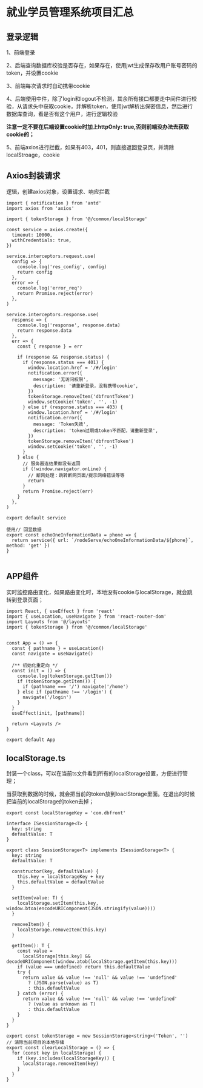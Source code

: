 # 就业学员管理系统项目汇总

## 登录逻辑

1、前端登录

2、后端查询数据库校验是否存在，如果存在，使用jwt生成保存改用户账号密码的token，并设置cookie

3、前端每次请求时自动携带cookie

4、后端使用中件，除了login和logout不检测，其余所有接口都要走中间件进行校验，从请求头中获取cookie，并解析token，使用jwt解析出保密信息，然后进行数据库查询，看是否有这个用户，进行逻辑校验

**注意一定不要在后端设置cookie时加上httpOnly: true,否则前端没办法去获取cookie的；**

5、前端axios进行拦截，如果有403，401，则直接返回登录页，并清除localStroage，cookie

## Axios封装请求

逻辑，创建axios对象，设置请求、响应拦截

```tsx
import { notification } from 'antd'
import axios from 'axios'

import { tokenStorage } from '@/common/localStorage'

const service = axios.create({
  timeout: 10000,
  withCredentials: true,
})

service.interceptors.request.use(
  config => {
    console.log('res_config', config)
    return config
  },
  error => {
    console.log('error_req')
    return Promise.reject(error)
  },
)

service.interceptors.response.use(
  response => {
    console.log('response', response.data)
    return response.data
  },
  err => {
    const { response } = err

    if (response && response.status) {
      if (response.status === 401) {
        window.location.href = '/#/login'
        notification.error({
          message: '无访问权限',
          description: '请重新登录，没有携带cookie',
        })
        tokenStorage.removeItem('dbfrontToken')
        window.setCookie('token', '', -1)
      } else if (response.status === 403) {
        window.location.href = '/#/login'
        notification.error({
          message: 'Token失效',
          description: 'token过期或token不匹配，请重新登录',
        })
        tokenStorage.removeItem('dbfrontToken')
        window.setCookie('token', '', -1)
      }
    } else {
      // 服务器连结果都没有返回
      if (!window.navigator.onLine) {
        // 断网处理：跳转断网页面/提示网络错误等等
        return
      }
      return Promise.reject(err)
    }
  },
)

export default service

使用// 回显数据
export const echoOneInformationData = phone => {
  return service({ url: `/nodeServe/echoOneInformationData/${phone}`, method: 'get' })
}


```

## APP组件

实时监控路由变化，如果路由变化时，本地没有cookie与localStorage，就会跳转到登录页面；

```tsx
import React, { useEffect } from 'react'
import { useLocation, useNavigate } from 'react-router-dom'
import Layouts from '@/layouts'
import { tokenStorage } from '@/common/localStorage'


const App = () => {
  const { pathname } = useLocation()
  const navigate = useNavigate()

  /** 初始化重定向 */
  const init = () => {
    console.log(tokenStorage.getItem())
    if (tokenStorage.getItem()) {
      if (pathname === '/') navigate('/home')
    } else if (pathname !== '/login') {
      navigate('/login')
    }
  }
  useEffect(init, [pathname])

  return <Layouts />
}

export default App

```

## localStorage.ts

封装一个class，可以在当前ts文件看到所有的localStorage设置，方便进行管理；

当获取到数据的时候，就会把当前的token放到loaclStorage里面。在退出的时候把当前的localStorage的token去掉；

```
export const localStorageKey = 'com.dbfront'

interface ISessionStorage<T> {
  key: string
  defaultValue: T
}

export class SessionStorage<T> implements ISessionStorage<T> {
  key: string
  defaultValue: T

  constructor(key, defaultValue) {
    this.key = localStorageKey + key
    this.defaultValue = defaultValue
  }

  setItem(value: T) {
    localStorage.setItem(this.key, window.btoa(encodeURIComponent(JSON.stringify(value))))
  }

  removeItem() {
    localStorage.removeItem(this.key)
  }

  getItem(): T {
    const value =
      localStorage[this.key] && decodeURIComponent(window.atob(localStorage.getItem(this.key)))
    if (value === undefined) return this.defaultValue
    try {
      return value && value !== 'null' && value !== 'undefined'
        ? (JSON.parse(value) as T)
        : this.defaultValue
    } catch (error) {
      return value && value !== 'null' && value !== 'undefined'
        ? (value as unknown as T)
        : this.defaultValue
    }
  }
}

export const tokenStorage = new SessionStorage<string>('Token', '')
// 清除当前项目的本地存储
export const clearLocalStorage = () => {
  for (const key in localStorage) {
    if (key.includes(localStorageKey)) {
      localStorage.removeItem(key)
    }
  }
}

```

